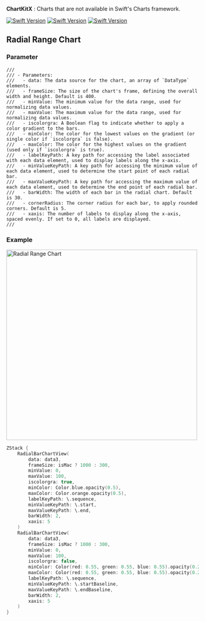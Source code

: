 **ChartKitX** : Charts that are not available in Swift's Charts framework.


[![Swift Version](https://img.shields.io/badge/Xcode-16.0+-blue.svg)](https://swift.org)
[![Swift Version](https://img.shields.io/badge/iOS-18.0+-blue.svg)](https://swift.org)
[![Swift Version](https://img.shields.io/badge/Swift-5.0+-orange.svg)](https://swift.org)

## Radial Range Chart

### Parameter

```
///
/// - Parameters:
///   - data: The data source for the chart, an array of `DataType` elements.
///   - frameSize: The size of the chart's frame, defining the overall width and height. Default is 400.
///   - minValue: The minimum value for the data range, used for normalizing data values.
///   - maxValue: The maximum value for the data range, used for normalizing data values.
///   - iscolorgra: A Boolean flag to indicate whether to apply a color gradient to the bars.
///   - minColor: The color for the lowest values on the gradient (or single color if `iscolorgra` is false).
///   - maxColor: The color for the highest values on the gradient (used only if `iscolorgra` is true).
///   - labelKeyPath: A key path for accessing the label associated with each data element, used to display labels along the x-axis.
///   - minValueKeyPath: A key path for accessing the minimum value of each data element, used to determine the start point of each radial bar.
///   - maxValueKeyPath: A key path for accessing the maximum value of each data element, used to determine the end point of each radial bar.
///   - barWidth: The width of each bar in the radial chart. Default is 30.
///   - cornerRadius: The corner radius for each bar, to apply rounded corners. Default is 5.
///   - xaxis: The number of labels to display along the x-axis, spaced evenly. If set to 0, all labels are displayed.
///
```

### Example

<img width="500" alt="Radial Range Chart" src="https://github.com/user-attachments/assets/69b3bc4e-33fc-464a-a87b-adeceba94117">

```swift
ZStack {
    RadialBarChartView(
        data: data3,
        frameSize: isMac ? 1000 : 300,
        minValue: 0,
        maxValue: 100,
        iscolorgra: true,
        minColor: Color.blue.opacity(0.5),
        maxColor: Color.orange.opacity(0.5),
        labelKeyPath: \.sequence,
        minValueKeyPath: \.start,
        maxValueKeyPath: \.end,
        barWidth: 2,
        xaxis: 5
    )
    RadialBarChartView(
        data: data3,
        frameSize: isMac ? 1000 : 300,
        minValue: 0,
        maxValue: 100,
        iscolorgra: false,
        minColor: Color(red: 0.55, green: 0.55, blue: 0.55).opacity(0.25),
        maxColor: Color(red: 0.55, green: 0.55, blue: 0.55).opacity(0.25),
        labelKeyPath: \.sequence,
        minValueKeyPath: \.startBaseline,
        maxValueKeyPath: \.endBaseline,
        barWidth: 2,
        xaxis: 5
    )
}
```
